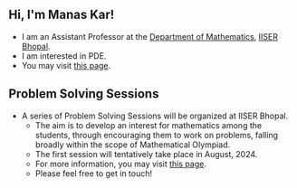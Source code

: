 ## Hi, I'm Manas Kar!

* I am an Assistant Professor at the [Department of Mathematics](https://maths.iiserb.ac.in/), [IISER Bhopal](https://www.iiserb.ac.in/).
* I am interested in PDE.
* You may visit [this page](https://manasmkar.wixsite.com/math).

## Problem Solving Sessions

* A series of Problem Solving Sessions will be organized at IISER Bhopal.
  * The aim is to develop an interest for mathematics among the students, through encouraging them to work on problems, falling broadly within the scope of Mathematical Olympiad.
  * The first session will tentatively take place in August, 2024.
  * For more information, you may visit [this page](https://jpsaha.github.io/MOTP/).
  * Please feel free to get in touch!
